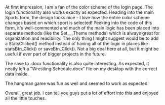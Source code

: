 At first impression, I am a fan of the color scheme of the login page. The login functionality also works exactly as expected. Heading into the main Sports form, the design looks nice - I love how the entire color scheme changes based on which sport is selected! Peeking into the code of this form, it's well-commented and much of the main logic has been placed into separate methods (like the Set___Theme methods) which is always great for organization and readibility. The only thing I might suggest would be to add a StatsClicked() method instead of having all of the logic in places like statsBtn_Click() or saveBtn_Click(). Not a big deal here at all, but it might be useful if ever part of bigger projects in the future.

The save to .docx functionality is also quite interesting. As expected, it neatly left a "Wrestling Schedule.docx" file on my desktop with the correct data inside.

The hangman game was fun as well and seemed to work as expected.

Overall, great job. I can tell you guys put a lot of effort into this and enjoyed all the little touches.